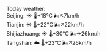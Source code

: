 Today weather:  
Beijing: ☀️   🌡️+18°C 🌬️↖7km/h  
Tianjin: ☀️   🌡️+22°C 🌬️↗22km/h  
Shijiazhuang: ☀️   🌡️+30°C 🌬️→26km/h  
Tangshan: ☁️   🌡️+23°C 🌬️↗26km/h  

